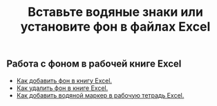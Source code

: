 ﻿---
title: Вставьте водяные знаки или установите фон в файлах Excel
second_title: Aspose.Cells Cloud Documen
linktitle: Водяной знак и фон
type: docs
url: /ru/watermark-and-background/
aliases: [ /export/excel-chart-to-different-formats/，/workbook/background/]
keywords: Excel, Office Cloud, REST API, Spreadsheet, PDF, CSV, Json, Markdown, Watermark, Backgroun
description: Aspose.Cells Cloud REST API поддерживает работу в фоновом режиме с рабочей книгой Excel. SDK поддерживает различные языки разработки, включая Android, C#, Go, Java, NodeJS, Perl, PHP, Python, Ruby и Swift.
weight: 20
kwords: Excel, Office Облако, REST API, Электронная таблица, PDF, CSV, Json, Markdown, Водяной знак, Фон
---
## Работа с фоном в рабочей книге Excel

- [Как добавить фон в книгу Excel.](/cells/ru/add-background-in-excel-file/)
- [Как удалить фон в книге Excel.](/cells/ru/delete-background-in-excel-file/)
- [Как добавить водяной маркер в рабочую тетрадь Excel.](/cells/ru/delete-background-in-excel-file/)
